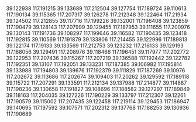 39.122938	117.191215
39.133689	117.212504
39.127754	117.189724
39.110613	117.190134
39.115365	117.207317
39.126278	117.212348
39.122464	117.21934
39.124502	117.212855
39.117716	117.199226
39.132001	117.196408
39.123859	117.190479
39.128143	117.207999
39.129455	117.187953
39.111655	117.200976
39.130143	117.191736
39.108297	117.199646
39.116582	117.190435
39.123418	117.192815
39.110569	117.191879
39.133806	117.214455
39.122996	117.189813
39.122174	117.19133
39.133569	117.212753
39.123232	117.216133
39.129193	117.188056
39.129491	117.208976
39.118466	117.196451
39.117977	117.202772
39.122953	117.207436
39.115267	117.207219
39.136588	117.192442
39.122782	117.192351
39.13107	117.192051
39.133231	117.187385
39.106982	117.195814
39.133988	117.194803
39.139676	117.192379
39.111829	117.187269
39.10976	117.202672
39.113686	117.202674
39.109403	117.20262
39.129592	117.189118
39.115722	117.207291
39.133591	117.212134
39.137988	117.214877
39.114887	117.198236
39.130658	117.191827
39.108696	117.188582
39.127297	117.189849
39.118163	117.204035
39.127226	117.190229
39.133797	117.212307
39.12261	117.190579
39.115002	117.207435
39.122458	117.219114
39.129453	117.186947
39.140695	117.197592
39.107571	117.202312
39.137768	117.188253
39.130936	117.190689
